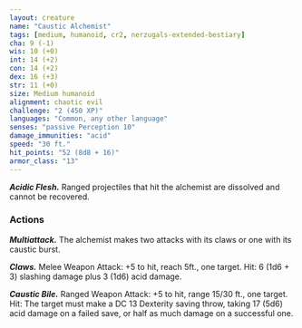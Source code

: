 ```yaml
---
layout: creature
name: "Caustic Alchemist"
tags: [medium, humanoid, cr2, nerzugals-extended-bestiary]
cha: 9 (-1)
wis: 10 (+0)
int: 14 (+2)
con: 14 (+2)
dex: 16 (+3)
str: 11 (+0)
size: Medium humanoid
alignment: chaotic evil
challenge: "2 (450 XP)"
languages: "Common, any other language"
senses: "passive Perception 10"
damage_immunities: "acid"
speed: "30 ft."
hit_points: "52 (8d8 + 16)"
armor_class: "13"
---
```


***Acidic Flesh.*** Ranged projectiles that hit the alchemist
are dissolved and cannot be recovered.

### Actions

***Multiattack.*** The alchemist makes two attacks with its
claws or one with its caustic burst.

***Claws.*** Melee Weapon Attack: +5 to hit, reach 5ft., one
target. Hit: 6 (1d6 + 3) slashing damage plus 3 (1d6) acid damage.

***Caustic Bile.*** Ranged Weapon Attack: +5 to hit, range
15/30 ft., one target. Hit: The target must make a DC
13 Dexterity saving throw, taking 17 (5d6) acid
damage on a failed save, or half as much damage on a
successful one.
